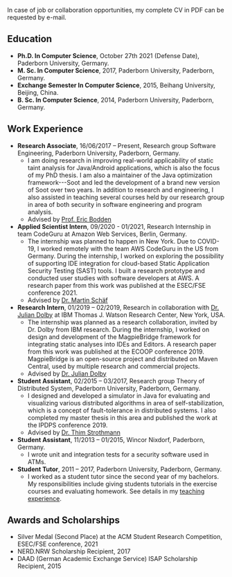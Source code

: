 In case of job or collaboration opportunities, my complete CV in PDF can be requested by e-mail.

## Education 
- **Ph.D. In Computer Science**, October 27th 2021 (Defense Date), Paderborn University, Germany.
- **M. Sc. In Computer Science**, 2017, Paderborn University, Paderborn, Germany.
- **Exchange Semester In Computer Science**, 2015, Beihang University, Beijing, China.
- **B. Sc. In Computer Science**, 2014, Paderborn University, Paderborn, Germany.

## Work Experience
- **Research Associate**, 16/06/2017 – Present, Research group Software Engineering, Paderborn University, Paderborn, Germany.
   - I am doing research in improving real-world applicability of static taint analysis for Java/Android applications, which is also the focus of my PhD thesis. I am also a maintainer of the Java optimization framework---Soot and led the development of a brand new version of Soot over two years. In addition to research and engineering, I also assisted in teaching several courses held by our research group in area of both security in software engineering and program analysis.
   - Advised by [Prof. Eric Bodden](https://www.bodden.de/)
- **Applied Scientist Intern**, 09/2020 - 01/2021, Research Internship in team CodeGuru at Amazon Web Services, Berlin, Germany.  
  - The internship was planned to happen in New York. Due to COVID-19, I worked remotely with the team AWS CodeGuru in the US from Germany. During the internship, I worked on exploring the possibility of supporting IDE integration for cloud-based Static Application Security Testing (SAST) tools. I built a research prototype and
conducted user studies with software developers at AWS. A research paper from this work was published at the ESEC/FSE conference 2021.
  - Advised by [Dr. Martin Schäf](https://www.martinschaef.de/) 
- **Research Intern**, 01/2019 – 02/2019, Research in collaboration with [Dr. Julian Dolby](https://researcher.watson.ibm.com/researcher/view.php?person=us-dolby) at IBM Thomas J. Watson Research Center, New York, USA. 
  - The internship was planned as a research collaboration, invited by Dr. Dolby from IBM research. During the internship, I worked on design and development of the MagpieBridge
framework for integrating static analyses into IDEs and Editors. A research paper from this work was published at the ECOOP conference 2019. MagpieBridge is an open-source project and distributed on Maven Central, used by multiple research and commercial projects.
  - Advised by [Dr. Julian Dolby](https://researcher.watson.ibm.com/researcher/view.php?person=us-dolby)
- **Student Assistant**, 02/2015 – 03/2017, Research group Theory of Distributed System, Paderborn University, Paderborn, Germany.
  - I designed and developed a simulator in Java for evaluating and visualizing various distributed algorithms in area of self-stabilization, which is a concept of fault-tolerance in distributed systems. I also completed my master thesis in this area and published the work at the IPDPS conference 2019. 
  - Advised by [Dr. Thim Strothmann](https://www.uni-paderborn.de/en/person/11319/) 
- **Student Assistant**, 11/2013 – 01/2015, Wincor Nixdorf, Paderborn, Germany.
  - I wrote unit and integration tests for a security software used in ATMs.
- **Student Tutor**, 2011  – 2017, Paderborn University, Paderborn, Germany.
  -  I worked as a student tutor since the second year of my bachelors. My responsibilities include giving students tutorials in the exercise courses and evaluating homework. See details in my [teaching experience](https://linghuiluo.github.io/teaching). 
  
## Awards and Scholarships
- Silver Medal (Second Place) at the ACM Student Research Competition, ESEC/FSE conference, 2021
- NERD.NRW Scholarship Recipient, 2017
- DAAD (German Academic Exchange Service) ISAP Scholarship Recipient, 2015
